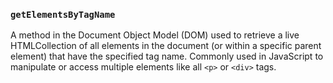 ### `getElementsByTagName`
A method in the Document Object Model (DOM) used to retrieve a live HTMLCollection of all elements in the document (or within a specific parent element) that have the specified tag name. Commonly used in JavaScript to manipulate or access multiple elements like all `<p>` or `<div>` tags.
